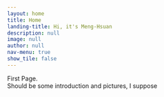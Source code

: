 ```yaml
---
layout: home
title: Home
landing-title: Hi, it's Meng-Hsuan
description: null
image: null
author: null
nav-menu: true
show_tile: false
---
```


First Page. <br>
Should be some introduction and pictures, I suppose

